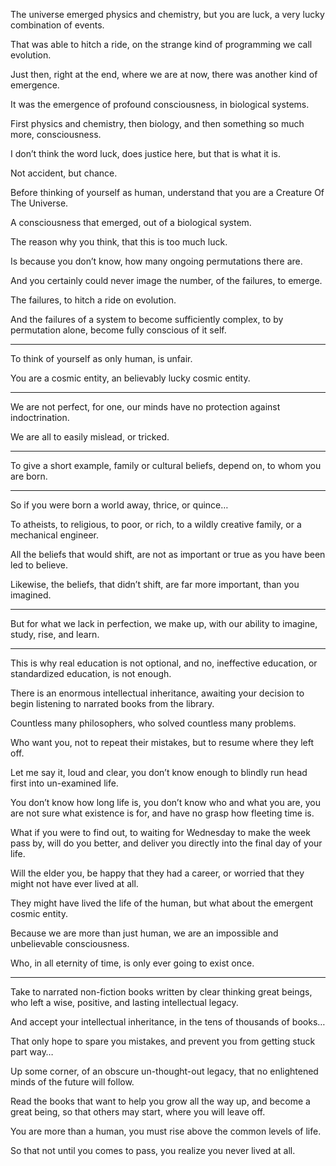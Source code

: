 The universe emerged physics and chemistry,
but you are luck, a very lucky combination of events.

That was able to hitch a ride,
on the strange kind of programming we call evolution.

Just then, right at the end, where we are at now,
there was another kind of emergence.

It was the emergence of profound consciousness,
in biological systems.

First physics and chemistry, then biology,
and then something so much more, consciousness.

I don’t think the word luck,
does justice here, but that is what it is.

Not accident,
but chance.

Before thinking of yourself as human,
understand that you are a Creature Of The Universe.

A consciousness that emerged,
out of a biological system.

The reason why you think,
that this is too much luck.

Is because you don’t know,
how many ongoing permutations there are.

And you certainly could never image the number,
of the failures, to emerge.

The failures,
to hitch a ride on evolution.

And the failures of a system to become sufficiently complex,
to by permutation alone, become fully conscious of it self.

---

To think of yourself as only human,
is unfair.

You are a cosmic entity,
an believably lucky cosmic entity.

---

We are not perfect, for one,
our minds have no protection against indoctrination.

We are all to easily mislead,
or tricked.

---

To give a short example, family or cultural beliefs,
depend on, to whom you are born.

---

So if you were born a world away,
thrice, or quince…

To atheists, to religious, to poor, or rich,
to a wildly creative family, or a mechanical engineer.

All the beliefs that would shift,
are not as important or true as you have been led to believe.

Likewise, the beliefs, that didn’t shift,
are far more important, than you imagined.

---

But for what we lack in perfection,
we make up, with our ability to imagine, study, rise, and learn.

---

This is why real education is not optional,
and no, ineffective education, or standardized education, is not enough.

There is an enormous intellectual inheritance,
awaiting your decision to begin listening to narrated books from the library.

Countless many philosophers,
who solved countless many problems.

Who want you, not to repeat their mistakes,
but to resume where they left off.

Let me say it, loud and clear,
you don’t know enough to blindly run head first into un-examined life.

You don’t know how long life is, you don’t know who and what you are,
you are not sure what existence is for, and have no grasp how fleeting time is.

What if you were to find out, to waiting for Wednesday to make the week pass by,
will do you better, and deliver you directly into the final day of your life.

Will the elder you, be happy that they had a career,
or worried that they might not have ever lived at all.

They might have lived the life of the human,
but what about the emergent cosmic entity.

Because we are more than just human,
we are an impossible and unbelievable consciousness.

Who, in all eternity of time,
is only ever going to exist once.

---

Take to narrated non-fiction books written by clear thinking great beings,
who left a wise, positive, and lasting intellectual legacy.

And accept your intellectual inheritance,
in the tens of thousands of books…

That only hope to spare you mistakes,
and prevent you from getting stuck part way…

Up some corner, of an obscure un-thought-out legacy,
that no enlightened minds of the future will follow.

Read the books that want to help you grow all the way up,
and become a great being, so that others may start, where you will leave off.

You are more than a human,
you must rise above the common levels of life.

So that not until you comes to pass,
you realize you never lived at all.
